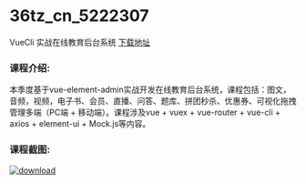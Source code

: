 # 36tz_cn_5222307
VueCli 实战在线教育后台系统
[下载地址](http://www.36tz.cn/article/5222307 "下载地址")
### 课程介绍:
本季度基于vue-element-admin实战开发在线教育后台系统，课程包括：图文，音频，视频，电子书、会员、直播、问答、题库、拼团秒杀、优惠券、可视化拖拽管理多端（PC端 + 移动端）。课程涉及vue + vuex + vue-router + vue-cli + axios + element-ui + Mock.js等内容。

### 课程截图:
[![download](http://36tz.cn/muke_img/2022_01_2-15.png "下载地址")](http://www.36tz.cn "下载地址")
